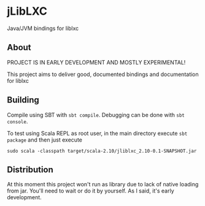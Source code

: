 # jLibLXC
Java/JVM bindings for liblxc

About
----
PROJECT IS IN EARLY DEVELOPMENT AND MOSTLY EXPERIMENTAL!

This project aims to deliver good, documented bindings and documentation for liblxc

Building
-----
Compile using SBT with `sbt compile`. Debugging can be done with `sbt console`.

To test using Scala REPL as root user, in the main directory execute `sbt package` and then just execute

`sudo scala -classpath target/scala-2.10/jliblxc_2.10-0.1-SNAPSHOT.jar`

Distribution
----
At this moment this project won't run as library due to lack of native loading from jar.
You'll need to wait or do it by yourself. As I said, it's early development.

